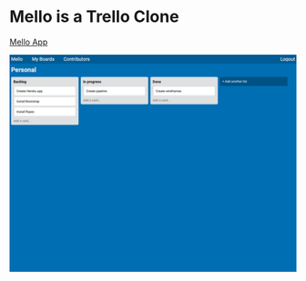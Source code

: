 # Mello is a Trello Clone

[Mello App](https://www.google.com)

![](https://github.com/bflaskrud/mello-frontend/blob/master/Images/mello.png)